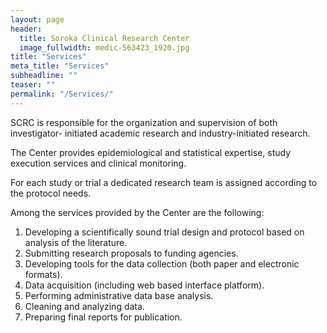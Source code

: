 ```yaml
---
layout: page
header:
  title: Soroka Clinical Research Center
  image_fullwidth: medic-563423_1920.jpg
title: "Services"
meta_title: "Services"
subheadline: ""
teaser: ""
permalink: "/Services/"
---
```


SCRC is responsible for the organization and supervision of both investigator- initiated academic research and industry-initiated research.  

The Center provides epidemiological and statistical expertise, study execution services and clinical monitoring.  

For each study or trial a dedicated research team is assigned according to the protocol needs.  

Among the services provided by the Center are the following:  

1. Developing a scientifically sound trial design and protocol based on analysis of the literature.  
2. Submitting research proposals to funding agencies.  
3. Developing tools for the data collection (both paper and electronic formats).  
4. Data acquisition (including web based interface platform).  
5. Performing administrative data base analysis.  
6. Cleaning and analyzing data.  
7. Preparing final reports for publication.  
